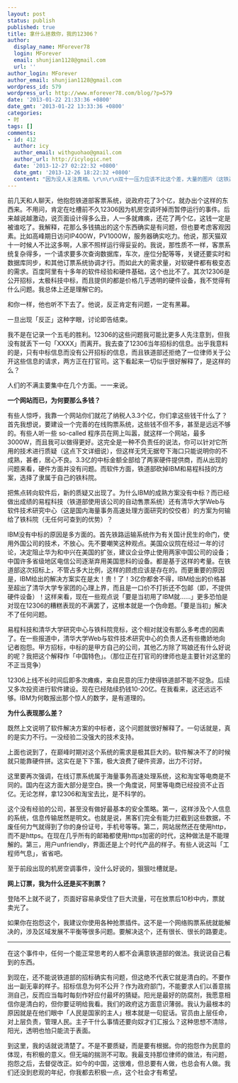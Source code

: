 ```yaml
---
layout: post
status: publish
published: true
title: 拿什么拯救你，我的12306？
author:
  display_name: MForever78
  login: MForever
  email: shunjian1128@gmail.com
  url: ''
author_login: MForever
author_email: shunjian1128@gmail.com
wordpress_id: 579
wordpress_url: http://www.mforever78.com/blog/?p=579
date: '2013-01-22 21:33:36 +0800'
date_gmt: '2013-01-22 13:33:36 +0800'
categories:
- 时
tags: []
comments:
- id: 412
  author: icy
  author_email: withguohao@gmail.com
  author_url: http://icylogic.net
  date: '2013-12-27 02:22:32 +0800'
  date_gmt: '2013-12-26 18:22:32 +0800'
  content: "因为没人关注真相。\r\n\r\n双十一压力应该不比这个差，大量的图片（这铁道部根本没有），复杂的订单和商品（铁道部就一种商品），商家快递买家三方系统，还有支付宝这个中轴。。。能解决实在是阿里技术太牛，人太多，钱也太多。\r\n\r\n铁道部这个确实需要有临时服务器之类的解决方案，峰值和平均值差太多，买够的话没那么多钱，具体技术应该外包，三亿肯定不止就是了。"
---
```

<p>前几天和人聊天，他抱怨铁道部客票系统，说政府花了3个亿，就办出个这样的东西来。不用问，肯定在吐槽前不久12306因为机房空调坏掉而暂停运行的事件。后来越说越激动，说页面设计得多么丑，人一多就瘫痪，还花了两个亿，这钱一定是被谁吃了。我解释，花那么多钱搞出的这个东西确实是有问题，但也要考虑客观因素。比如高峰期日访问IP400W，PV1000W，服务器确实吃力。他说，那天猫双十一时候人不比这多啊，人家不照样运行得妥妥的。我说，那性质不一样，客票系统复杂得多，一个请求要多次查询数据库，车次，座位分配等等，关键还要实时和数据库同步，和其他订票系统协调才行。而如此大的需求量，对软硬件都有极变态的需求。百度阿里有十多年的软件经验和硬件基础，这个也比不了。其次12306是公开招标，太极科技中标，而且提供的都是价格几乎透明的硬件设备，我不觉得有什么问题。我总体上还是理解它的。</p>
<p>和你一样，他也听不下去了。他说，反正肯定有问题，一定有黑幕。</p>
<p>一旦出现「反正」这种字眼，讨论即告结束。</p>
<p>我不是在记录一个五毛的胜利。12306的这些问题我可能比更多人先注意到，但我没有就丢下一句「XXXX」而离开。我去查了12306当年招标的信息。出乎我意料的是，只有中标信息而没有公开招标的信息，而且铁道部还拒绝了一位律师关于公开这些信息的请求，两方正在打官司。这下看起来一切似乎很好解释了，是这样的么？</p>
<p>人们的不满主要集中在几个方面。一一来说。</p>
<p><strong>一个网站而已，为何要那么多钱？</strong></p>
<p>有些人惊呼，我靠一个网站你们就花了纳税人3.3个亿，你们拿这些钱干什么了？首先我想说，要建设一个完善的在线购票系统，这些钱不但不多，甚至是远远不够的。有些人听一些 so-called 程序员在网上叫嚣，就这样一个网站，最多3000W，而且我可以做得更好。这完全是一种不负责任的说法，你可以针对它所用的技术进行质疑（这点下文详细说），但这样无凭无据夸下海口只能说明你的不成熟，甚者，居心不良。3.3亿的中标金额全部给了两家硬件提供商，而从出现的问题来看，硬件方面并没有问题。而软件方面，铁道部砍掉IBM和易程科技的方案，选择了隶属于自己的铁科院。</p>
<p>把焦点转向软件后，新的质疑又出现了。为什么IBM的成熟方案没有中标？而已经做出成绩的易程科技（铁道部使用该公司的自动售票系统）还有清华大学Web与软件技术研究中心（这是国内海量事务高速处理方面研究的佼佼者）的方案为何输给了铁科院（无任何可查到的优势）？</p>
<p>IBM没有中标的原因是多方面的。首先铁路运输系统作为有关国计民生的命门，使用外国公司的技术，不放心。先不要嘲笑这种观点。美国众议院在经过一年的讨论，决定阻止华为和中兴在美国的扩张，建议企业停止使用两家中国公司的设备；中国许多省级地区电信公司逐渐弃用美国思科的设备。都是基于这样的考量。在铁道部这次招标上，不管占多大比例，这样的顾虑应该是存在的。而更重要的原因是，IBM给出的解决方案实在是太！贵！了！3亿你都舍不得，IBM给出的价格甚至超出了清华大学专家团的心理上界，而且是一口价不打折还不包邮（即，不提供硬件设备）！这样来看，现在一些观点说「要是当初用了IBM就……」更多恐怕是对现在12306的糟糕表现的不满罢了，这根本就是一个伪命题。「要是当初」解决不了任何问题。</p>
<p>易程科技和清华大学研究中心与铁科院竞标，这个相对就没有那么多考虑的因素了。在一些报道中，清华大学Web与软件技术研究中心的负责人还有些撒娇地向记者抱怨。甲方招标，中标的是甲方自己的公司，其他乙方除了骂娘还有什么好说的呢？我把这个解释作「中国特色」。（那位正在打官司的律师也是主要针对这里的不正当竞争）</p>
<p>12306上线不长时间后即多次瘫痪，来自民意的压力使得铁道部不能不捉急。后续又多次投资进行软件建设。现在已经陆续扔钱10-20亿。在我看来，这还远远不够。IBM为何敢报出那个惊人的数字，是有道理的。</p>
<p><strong>为什么表现那么差？</strong></p>
<p>既然上文说明了软件解决方案的中标者，这个问题就很好解释了。一句话就是，真的是实力不行。一没经验二没强大的技术支持。</p>
<p>上面也说到了，在巅峰时期对这个系统的需求是极其巨大的。软件解决不了的时候就只能靠硬件拼。这实在是下下策，极大浪费了硬件资源，出力不讨好。</p>
<p>这里要再次强调，在线订票系统属于海量事务高速处理系统，这和淘宝等电商是不同的。国内在这方面大部分是空白。换一个角度说，阿里等电商已经投资不止百亿。无论怎样，拿12306和淘宝去比，是不科学的。</p>
<p>这个没有经验的公司，甚至没有做好最基本的安全策略。第一，这样涉及个人信息的系统，信息传输居然是明文。也就是说，黑客们完全有能力拦截到这些数据，不废任何力气就得到了你的身份证号，手机号等等。第二，网站居然还在使用http，而不是https。在现在几乎所有的邮箱都使用https加密的时代，这种做法是不能理解的。第三，用户unfriendly，界面还是上个时代产品的样子。有些人说这叫「工程师气息」，省省吧。</p>
<p>至于前段出现的机房空调事件，没什么好说的，狠狠吐槽就是。</p>
<p><strong>网上订票，我为什么还是买不到票？</strong></p>
<p>登陆不上就不说了，页面好容易承受住了巨大流量，可在放票后10秒中内，票就卖光了。</p>
<p>如果你在抱怨这个，我建议你使用各种抢票插件。这不是一个网络购票系统就能解决的，涉及区域发展不平衡等很多问题。要解决这个，还有很长、很长的路要走。</p>
<p><HR></p>
<p>在这个事件中，任何一个能正常思考的人都不会满意铁道部的做法。我说说自己看到的东西。</p>
<p>到现在，还不能说铁道部的招标确实有问题，但这绝不代表它就是清白的。不要作出一副无辜的样子。招标信息为何不公开？作为政府部门，不能要求人们以善意揣测自己，反而应当每时每刻作好应付最坏的猜疑。阳光是最好的防腐剂，我愿意相信你是清白的，但你要证明给我看。我们的政府这方面意识薄弱。我认为最根本的原因就是在他们眼中「人民是国家的主人」根本就是一句屁话。官员由上层任命，对上层负责，管理人民。主子干什么事情还要向奴才们汇报么？这种思想不清除，阳光，透明也怕只能流于表面。</p>
<p>到这里，我的话就说清楚了。不是不要质疑，而是要有根据。你的抱怨作为民意的体现，有积极的意义。但无端的揣测不可取。我最支持那位律师的做法，有问题，抱怨之后，去督促改正。如今的中国，这很难，但总要有人做，也总会有人做。我们还没到悲观的年纪，你我都去积极一点，这个社会才有希望。</p>

